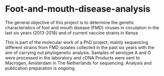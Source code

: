 # Foot-and-mouth-disease-analysis

The general objective of this project is to determine the genetic characteristics of foot and mouth disease (FMD) viruses in circulation in the last six years (2013-2018) and of current vaccine strains in Kenya

This is part of the molecular work of a PhD project; mainly sequencing different strains from FMD isolates collected in the past six years with the aim of carrying out phylogenetic analysis. Samples of serotype A and O were processed in the laboratory and cDNA Products were sent to Macrogen, Amsterdam in The Netherlands for sequencing. Analysis and publication preparation is ongoing.
